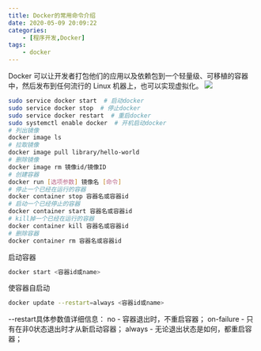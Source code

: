 ```yaml
---
title: Docker的常用命令介绍
date: 2020-05-09 20:09:22
categories: 
    - [程序开发,Docker]
tags: 
    - docker
---
```

Docker 可以让开发者打包他们的应用以及依赖包到一个轻量级、可移植的容器中，然后发布到任何流行的 Linux 机器上，也可以实现虚拟化。
![](96bb2c9dc0.jpg)

<!-- more -->
```bash
sudo service docker start  # 启动docker
sudo service docker stop  # 停止docker
sudo service docker restart  # 重启docker
sudo systemctl enable docker  # 开机启动docker
# 列出镜像
docker image ls
# 拉取镜像
docker image pull library/hello-world
# 删除镜像
docker image rm 镜像id/镜像ID
# 创建容器
docker run [选项参数] 镜像名 [命令]
# 停止一个已经在运行的容器
docker container stop 容器名或容器id
# 启动一个已经停止的容器
docker container start 容器名或容器id
# kill掉一个已经在运行的容器
docker container kill 容器名或容器id
# 删除容器
docker container rm 容器名或容器id
```
启动容器
```bash
docker start <容器id或name>
```
使容器自启动
```bash
docker update --restart=always <容器id或name>
```
--restart具体参数值详细信息：
    no -  容器退出时，不重启容器；
    on-failure - 只有在非0状态退出时才从新启动容器；
    always - 无论退出状态是如何，都重启容器；


